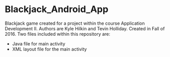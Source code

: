 # Blackjack_Android_App
Blackjack game created for a project within the course Application Development II. Authors are Kyle Hilkin and Tevin Holliday. Created in Fall of 2016.
Two files included within this repository are: 
+ Java file for main activity 
+ XML layout file for the main activity 
